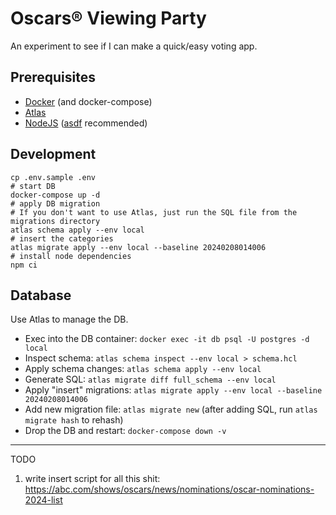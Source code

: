 # Oscars® Viewing Party

An experiment to see if I can make a quick/easy voting app.

## Prerequisites

* [Docker](https://www.docker.com/) (and docker-compose)
* [Atlas](https://atlasgo.io/)
* [NodeJS](https://nodejs.org/en) ([asdf](https://asdf-vm.com/) recommended)

## Development

```shell
cp .env.sample .env
# start DB
docker-compose up -d
# apply DB migration
# If you don't want to use Atlas, just run the SQL file from the migrations directory
atlas schema apply --env local
# insert the categories
atlas migrate apply --env local --baseline 20240208014006
# install node dependencies
npm ci
```

## Database

Use Atlas to manage the DB.

- Exec into the DB container: `docker exec -it db psql -U postgres -d local`
- Inspect schema: `atlas schema inspect --env local > schema.hcl`
- Apply schema changes: `atlas schema apply --env local`
- Generate SQL: `atlas migrate diff full_schema --env local`
- Apply "insert" migrations: `atlas migrate apply --env local --baseline 20240208014006`
- Add new migration file: `atlas migrate new` (after adding SQL, run `atlas migrate hash` to rehash)
- Drop the DB and restart: `docker-compose down -v`

---

TODO

1. write insert script for all this shit: https://abc.com/shows/oscars/news/nominations/oscar-nominations-2024-list